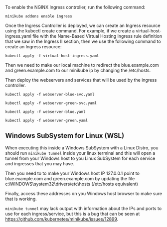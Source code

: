 To enable the NGINX Ingress controller, run the following command:

`minikube addons enable ingress`

Once the Ingress Controller is deployed, we can create an Ingress resource using the kubectl create command. For example, if we create a virtual-host-ingress.yaml file with the Name-Based Virtual Hosting Ingress rule definition that we saw in the Ingress II section, then we use the following command to create an Ingress resource:

`kubectl apply -f virtual-host-ingress.yaml`


Then we need to make our local machine to redirect the blue.example.com and green.example.com to our minikube ip by changing the /etc/hosts.

Then deploy the webservers and services that will be used by the ingress controller.

`kubectl apply -f webserver-blue-svc.yaml`

`kubectl apply -f webserver-green-svc.yaml`

`kubectl apply -f webserver-blue.yaml`

`kubectl apply -f webserver-green.yaml`


## Windows SubSystem for Linux (WSL)

When executing this inside a Windows SubSystem with a Linux Distro, you should run `minikube tunnel` inside your linux terminal and this will open a tunnel from your Windows host to you Linux SubSystem for each service and ingresses that you may have.

Then you need to to make your Windows host IP 127.0.0.1 point to blue.example.com and green.example.com by updating the file c:\WINDOWS\system32\drivers\etc\hosts (/etc/hosts equivalent)

Finally, access these addresses on you Windows host browser to make sure that is working.

`minikube tunnel` may lack output with information about the IPs and ports to use for each ingress/service, but this is a bug that can be seen at https://github.com/kubernetes/minikube/issues/12899.